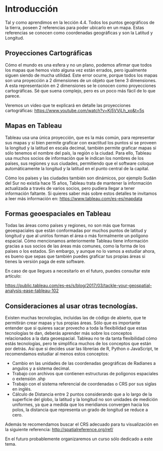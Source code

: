 ﻿# Introducción 

Tal y como aprendimos en la lección 4.4. Todos los puntos geográficos de la tierra, poseen 2 referencias para poder ubicarlo en un mapa. Estas referencias se conocen
como coordenadas geográficas y son la Latitud y Longitud. 

## Proyecciones Cartográficas

Cómo el mundo es una esfera y no un plano, podemos afirmar que todos los mapas que hemos visto alguna vez están errados, pero igualmente siguen siendo de mucha utilidad. 
Este error ocurre, porque todos los mapas son una proyección a 2 dimensiones de un objeto que tiene 3 dimensiones. A esta representación en 2 dimensiones se le conocen como proyecciones
cartográficas.  Sé que suena complejo, pero es un poco más fácil de lo que parece. 

Veremos un video que te explicará en detalle las proyecciones cartográficas: https://www.youtube.com/watch?v=Kj5VVjLh_xo&t=5s


## Mapas en Tableau 

Tableau usa una única proyección, que es la más común, para representar sus mapas y si bien permite graficar con exactitud los puntos si se proveen la longitud y la latitud en escala 
decimal, también permite graficar mapas si sólo tenemos el nombre del país, la región o la ciudad. Para ello, Tableau usa muchos socios de información que le indican los nombres de los 
países, sus regiones y sus ciudades, permitiendo que el software coloque automáticamente la longitud y la latitud en el punto central de la capital. 

Cómo los países y las ciudades también son dinámicos, por ejemplo Sudán del Sur no existía hace 15 años, Tableau trata de mantener la información actualizada a través de varios socios, 
pero pudiera llegar a tener información faltante. Si quieres saber más sobre estos detalles te invitamos a leer más información en: https://www.tableau.com/es-es/mapdata

## Formas geoespaciales en Tableau

Todas las áreas como países y regiones, no son más que formas geoespaciales que están conformadas por muchos puntos de latitud y longitud y que al unirlos forman el área o más formalmente
un polígono espacial. Cómo mencionamos anteriormente Tableau tiene información gracias a sus socios de las áreas más comunes, como la forma de los países o los estados. Sin embargo, 
y aunque no lo vamos a estudiar ahora, es bueno que sepas que también puedes graficar tus propias áreas si tienes la versión paga de este software. 

En caso de que llegues a necesitarlo en el futuro, puedes consultar este artículo: 

https://public.tableau.com/es-es/s/blog/2017/03/tackle-your-geospatial-analysis-ease-tableau-102

## Consideraciones al usar otras tecnologías. 

Existen muchas tecnologías, incluidas las de código de abierto, que te permitirán crear mapas y tus propias áreas. Sólo que es importante entender que si quieres sacar provecho a toda la 
flexibilidad que estas tecnologías te dan, deberás aprender más sobre los conceptos relacionados a la data geoespacial. Tableau no te da tanta flexibilidad cómo estás tecnologías, pero te 
simplifica muchos de los conceptos que están por detrás. Así que si decides usar las librerías de R, Python o JavaScript, te recomendamos estudiar al menos estos conceptos: 

- Cambio en las unidades de las coordenadas geográficas de Radianes a angulos y a sistema decimal. 
- Trabajo con archivos que contienen estructuras de polígonos espaciales o extensión .shp
- Trabajo con el sistema referencial de coordenadas o CRS por sus siglas en inglés. 
- Cálculo de Distancia entre 2 puntos considerando que a lo largo de la superficie del globo, la latitud y la longitud no son unidades de medición uniformes, ya que a medida 
que los meridianos convergen hacia los polos, la distancia que representa un grado de longitud se reduce a cero.

Además te recomendamos buscar el CRS adecuado para tu visualización en la siguiente referencia: 
http://spatialreference.org/ref/

En el futuro probablemente organizaremos un curso sólo dedicado a este tema.

 
